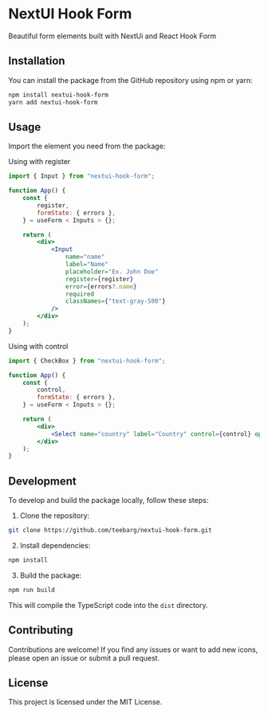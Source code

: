 # NextUI Hook Form

Beautiful form elements built with NextUi and React Hook Form

## Installation

You can install the package from the GitHub repository using npm or yarn:

```bash
npm install nextui-hook-form
yarn add nextui-hook-form
```

## Usage

Import the element you need from the package:

Using with register

```jsx
import { Input } from "nextui-hook-form";
```

```jsx
function App() {
    const {
        register,
        formState: { errors },
    } = useForm < Inputs > {};

    return (
        <div>
            <Input
                name="name"
                label="Name"
                placeholder="Ex. John Doe"
                register={register}
                error={errors?.name}
                required
                classNames={"text-gray-500"}
            />
        </div>
    );
}
```

Using with control

```jsx
import { CheckBox } from "nextui-hook-form";
```

```jsx
function App() {
    const {
        control,
        formState: { errors },
    } = useForm < Inputs > {};

    return (
        <div>
            <Select name="country" label="Country" control={control} options={[]} error={errors?.country} selectionMode="multiple" />
        </div>
    );
}
```

## Development

To develop and build the package locally, follow these steps:

1. Clone the repository:

```bash
git clone https://github.com/teebarg/nextui-hook-form.git
```

2. Install dependencies:

```bash
npm install
```

3. Build the package:

```bash
npm run build
```

This will compile the TypeScript code into the `dist` directory.

## Contributing

Contributions are welcome! If you find any issues or want to add new icons, please open an issue or submit a pull request.

## License

This project is licensed under the MIT License.
